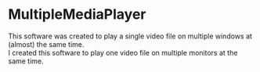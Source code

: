 # MultipleMediaPlayer

This software was created to play a single video file on multiple windows at (almost) the same time.  
I created this software to play one video file on multiple monitors at the same time.